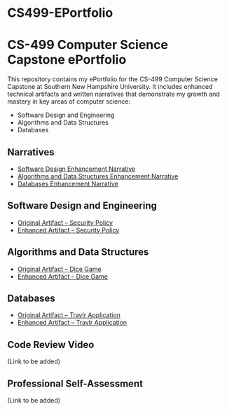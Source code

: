 # CS499-EPortfolio

# CS-499 Computer Science Capstone ePortfolio

This repository contains my ePortfolio for the CS-499 Computer Science Capstone at Southern New Hampshire University. It includes enhanced technical artifacts and written narratives that demonstrate my growth and mastery in key areas of computer science:

- Software Design and Engineering  
- Algorithms and Data Structures  
- Databases  

## Narratives

- [Software Design Enhancement Narrative](https://github.com/christopherisprogramming/CS499-EPortfolio/blob/main/narratives/SoftwareDesignEnhacmentNarrative.docx)  
- [Algorithms and Data Structures Enhancement Narrative](https://github.com/christopherisprogramming/CS499-EPortfolio/blob/main/narratives/AlgorithmDataEnhancementNarrative.docx)  
- [Databases Enhancement Narrative](https://github.com/christopherisprogramming/CS499-EPortfolio/blob/main/narratives/DatabasesEnhancementNarrative.docx)  

## Software Design and Engineering

- [Original Artifact – Security Policy](https://github.com/christopherisprogramming/CS499-EPortfolio/blob/main/artifacts/software-design/6-2%20Project%20One%20Security%20Policy.docx)  
- [Enhanced Artifact – Security Policy](https://github.com/christopherisprogramming/CS499-EPortfolio/blob/main/artifacts/software-design/6-2%20Project%20One%20Security%20Policy%20Enhanced.docx)  

## Algorithms and Data Structures

- [Original Artifact – Dice Game](https://github.com/christopherisprogramming/CS499-EPortfolio/blob/main/artifacts/algorithms-data/FinalProjectSubmission.zip)  
- [Enhanced Artifact – Dice Game](https://github.com/christopherisprogramming/CS499-EPortfolio/blob/main/artifacts/algorithms-data/7-1FinalProjectSubmissionDiceGameEnhanced.zip)  

## Databases

- [Original Artifact – Travlr Application](https://github.com/christopherisprogramming/CS499-EPortfolio/blob/main/artifacts/databases/TravlrFinalProject.zip)  
- [Enhanced Artifact – Travlr Application](https://github.com/christopherisprogramming/CS499-EPortfolio/blob/main/artifacts/databases/TravlrEnhanced.zip)  

## Code Review Video

(Link to be added)

## Professional Self-Assessment

(Link to be added)
